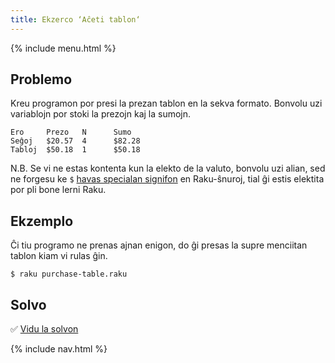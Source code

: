 ```yaml
---
title: Ekzerco ‘Aĉeti tablon‘
---
```


{% include menu.html %}

## Problemo

Kreu programon por presi la prezan tablon en la sekva formato. Bonvolu uzi variablojn por stoki la prezojn kaj la sumojn.

    Ero     Prezo   N      Sumo
    Seĝoj   $20.57  4      $82.28
    Tabloj  $50.18  1      $50.18

N.B. Se vi ne estas kontenta kun la elekto de la valuto, bonvolu uzi alian, sed ne forgesu ke `$` [havas specialan signifon](/eo/essentials/strings/escaping-special-characters) en Raku-ŝnuroj, tial ĝi estis elektita por pli bone lerni Raku.

## Ekzemplo

Ĉi tiu programo ne prenas ajnan enigon, do ĝi presas la supre menciitan tablon kiam vi rulas ĝin.

```console
$ raku purchase-table.raku
```

## Solvo

✅ [Vidu la solvon](solution)

{% include nav.html %}